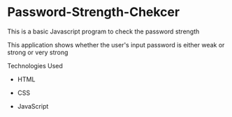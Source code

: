 # Password-Strength-Chekcer
This is a basic Javascript program to check the password strength

This application shows whether the user's input password is either weak or strong or very strong

Technologies Used

  * HTML
  
  * CSS
  
  * JavaScript
  
